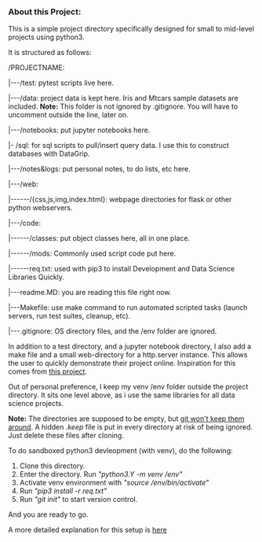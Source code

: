 ### About this Project:

This is a simple project directory specifically designed for small to mid-level projects using python3.

It is structured as follows:

/PROJECTNAME:

|---/test: pytest scripts live here.

|---/data: project data is kept here. Iris and Mtcars sample datasets are included. **Note:** This folder is not ignored by .gitignore. You will have to uncomment outside the line, later on.

|---/notebooks: put jupyter notebooks here.

|- /sql: for sql scripts to pull/insert query data. I use this to construct databases with DataGrip.

|---/notes&logs: put personal notes, to do lists, etc here.

|---/web:

|------/{css,js,img,index.html}: webpage directories for flask or other python webservers.

|---/code:

|------/classes: put object classes here, all in one place.

|------/mods: Commonly used script code put here. 

|------req.txt: used with pip3 to install Development and Data Science Libraries Quickly.

|---readme.MD: you are reading this file right now.  

|---Makefile: use make command to run automated scripted tasks (launch servers, run test suites, cleanup, etc).

|---.gitignore: OS directory files, and the /env folder are ignored.

In addition to a test directory, and a jupyter notebook directory, I also add a make file and a small web-directory for a http.server instance.
This allows the user to quickly demonstrate their project online. Inspiration for this comes from [this project][link3].

Out of personal preference, I keep my venv /env folder outside the project directory. It sits one level above, as i use the same
libraries for all data science projects. 

**Note:** The directories are supposed to be empty, but [git won't keep them around][link1]. A hidden _.keep_ file
is put in every directory at risk of being ignored. Just delete these files after cloning. 

To do sandboxed python3 devleopment (with venv), do the following:

1. Clone this directory.
2. Enter the directory. Run _"python3.Y -m venv /env"_
3. Activate venv environment with _"source /env/bin/activate"_
4. Run _"pip3 install -r req.txt"_
5. Run _"git init"_ to start version control.

And you are ready to go. 

A more detailed explanation for this setup is [here][link2]

[link1]: https://stackoverflow.com/questions/115983/how-can-i-add-an-empty-directory-to-a-git-repository
[link2]: http://www.cumulativeparadigms.org/wordpress/index.php/2019/03/13/building-a-simple-python-environment-for-data-science-and-development/
[link3]: https://github.com/tdhopper/pythonplot.com
